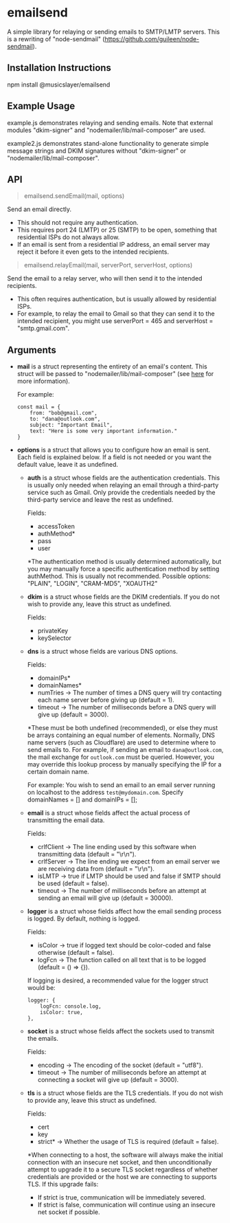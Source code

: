 # emailsend
A simple library for relaying or sending emails to SMTP/LMTP servers. This is a rewriting of "node-sendmail" (https://github.com/guileen/node-sendmail).

## Installation Instructions
npm install @musicslayer/emailsend

## Example Usage
example.js demonstrates relaying and sending emails. Note that external modules "dkim-signer" and "nodemailer/lib/mail-composer" are used.

example2.js demonstrates stand-alone functionality to generate simple message strings and DKIM signatures without "dkim-signer" or "nodemailer/lib/mail-composer".

## API
> emailsend.sendEmail(mail, options)

Send an email directly.
- This should not require any authentication.
- This requires port 24 (LMTP) or 25 (SMTP) to be open, something that residential ISPs do not always allow.
- If an email is sent from a residential IP address, an email server may reject it before it even gets to the intended recipients.

> emailsend.relayEmail(mail, serverPort, serverHost, options)

Send the email to a relay server, who will then send it to the intended recipients.
- This often requires authentication, but is usually allowed by residential ISPs.
- For example, to relay the email to Gmail so that they can send it to the intended recipient, you might use serverPort = 465 and serverHost = "smtp.gmail.com".

## Arguments
- **mail** is a struct representing the entirety of an email's content. This struct will be passed to "nodemailer/lib/mail-composer" (see [here](https://nodemailer.com/extras/mailcomposer/#e-mail-message-fields) for more information).

    For example:
    ```
    const mail = {
        from: "bob@gmail.com",
        to: "dana@outlook.com",
        subject: "Important Email",
        text: "Here is some very important information."
    }
    ```

- **options** is a struct that allows you to configure how an email is sent. Each field is explained below. If a field is not needed or you want the default value, leave it as undefined.

    - **auth** is a struct whose fields are the authentication credentials. This is usually only needed when relaying an email through a third-party service such as Gmail. Only provide the credentials needed by the third-party service and leave the rest as undefined.
    
        Fields:
        - accessToken
        - authMethod*
        - pass
        - user
        
        *The authentication method is usually determined automatically, but you may manually force a specific authentication method by setting authMethod. This is usually not recommended. Possible options: "PLAIN", "LOGIN", "CRAM-MD5", "XOAUTH2"
    
    - **dkim** is a struct whose fields are the DKIM credentials. If you do not wish to provide any, leave this struct as undefined.
    
        Fields:
        - privateKey
        - keySelector
    
    - **dns** is a struct whose fields are various DNS options.
    
        Fields:
        - domainIPs*
        - domainNames*
        - numTries -> The number of times a DNS query will try contacting each name server before giving up (default = 1).
        - timeout -> The number of milliseconds before a DNS query will give up (default = 3000).
        
        *These must be both undefined (recommended), or else they must be arrays containing an equal number of elements. Normally, DNS name servers (such as Cloudflare) are used to determine where to send emails to. For example, if sending an email to `dana@outlook.com`, the mail exchange for `outlook.com` must be queried. However, you may override this lookup process by manually specifying the IP for a certain domain name.
        
        For example: You wish to send an email to an email server running on localhost to the address `test@mydomain.com`. Specify domainNames = [] and domainIPs = [];
    
    - **email** is a struct whose fields affect the actual process of transmitting the email data.
    
        Fields:
        - crlfClient -> The line ending used by this software when transmitting data (default = "\r\n").
        - crlfServer -> The line ending we expect from an email server we are receiving data from (default = "\r\n").
        - isLMTP -> true if LMTP should be used and false if SMTP should be used (default = false).
        - timeout -> The number of milliseconds before an attempt at sending an email will give up (default = 30000).
    
    - **logger** is a struct whose fields affect how the email sending process is logged. By default, nothing is logged.
    
        Fields:
        - isColor -> true if logged text should be color-coded and false otherwise (default = false).
        - logFcn -> The function called on all text that is to be logged (default = () => {}).
        
        If logging is desired, a recommended value for the logger struct would be:
        ```
        logger: {
            logFcn: console.log,
            isColor: true,
        },
        ```
    
    - **socket** is a struct whose fields affect the sockets used to transmit the emails.
    
        Fields:
        - encoding -> The encoding of the socket (default = "utf8").
        - timeout -> The number of milliseconds before an attempt at connecting a socket will give up (default = 3000).
    
    - **tls** is a struct whose fields are the TLS credentials. If you do not wish to provide any, leave this struct as undefined.
    
        Fields:
        - cert
        - key
        - strict* -> Whether the usage of TLS is required (default = false).
        
        *When connecting to a host, the software will always make the initial connection with an insecure net socket, and then unconditionally attempt to upgrade it to a secure TLS socket regardless of whether credentials are provided or the host we are connecting to supports TLS. If this upgrade fails:
        - If strict is true, communication will be immediately severed.
        - If strict is false, communication will continue using an insecure net socket if possible.
